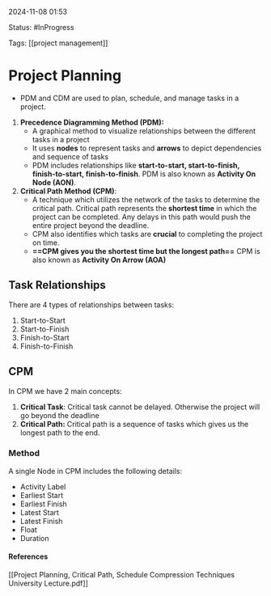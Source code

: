 
2024-11-08 01:53

Status: #InProgress

Tags: [[project management]]

# Project Planning

- PDM and CDM are used to plan, schedule, and manage tasks in a project.

1. **Precedence Diagramming Method (PDM):**
	- A graphical method to visualize relationships between the different tasks in a project
	- It uses **nodes** to represent tasks and **arrows** to depict dependencies and sequence of tasks
	- PDM includes relationships like **start-to-start, start-to-finish, finish-to-start, finish-to-finish**.
PDM is also known as **Activity On Node (AON)**.
2. **Critical Path Method (CPM)**:
	- A technique which utilizes the network of the tasks to determine the critical path. Critical path represents the **shortest time** in which the project can be completed. Any delays in this path would push the entire project beyond the deadline.
	- CPM also identifies which tasks are **crucial** to completing the project on time.
	- **==CPM gives you the shortest time but the longest path==**
CPM is also known as **Activity On Arrow (AOA)** 

## Task Relationships

There are 4 types of relationships between tasks:
1. Start-to-Start
2. Start-to-Finish
3. Finish-to-Start
4. Finish-to-Finish

## CPM

In CPM we have 2 main concepts:
1. **Critical Task**: Critical task cannot be delayed. Otherwise the project will go beyond the deadline
2. **Critical Path:** Critical path is a sequence of tasks which gives us the longest path to the end.
### Method

A single Node in CPM includes the following details:
- Activity Label
- Earliest Start
- Earliest Finish
- Latest Start
- Latest Finish
- Float
- Duration






#### References
[[Project Planning, Critical Path, Schedule Compression Techniques University Lecture.pdf]]